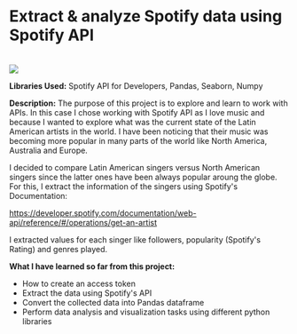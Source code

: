 # Extract & analyze Spotify data using Spotify API
<br>
<img src="https://1000marcas.net/wp-content/uploads/2019/12/Spotify-logotipo.jpg">

<br>

**Libraries Used:** 
Spotify API for Developers, Pandas, Seaborn, Numpy 

**Description:** 
The purpose of this project is to explore and learn to work with APIs. In this case I chose working with Spotify API as I love music and because I wanted to explore what was the current state of the Latin American artists in the world. I have been noticing that their music was becoming more popular in many parts of the world like North America, Australia and Europe. 

I decided to compare Latin American singers versus North American singers since the latter ones have been always popular aroung the globe. For this, I extract the information of the singers using Spotify's Documentation:

https://developer.spotify.com/documentation/web-api/reference/#/operations/get-an-artist

I extracted values for each singer like followers, popularity (Spotify's Rating) and genres played. 

**What I have learned so far from this project:**

- How to create an access token
- Extract the data using Spotify's API
- Convert the collected data into Pandas dataframe
- Perform data analysis and visualization tasks using different python libraries
